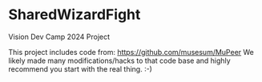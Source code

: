 # SharedWizardFight
Vision Dev Camp 2024 Project

This project includes code from: https://github.com/musesum/MuPeer
We likely made many modifications/hacks to that code base and highly recommend you start with the real thing. :-)
